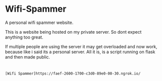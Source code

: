 # Wifi-Spammer
A personal wifi spammer website.

This is a website being hosted on my private server. So dont expect anything too great.

If multiple people are using the server it may get overloaded and now work, because like i said its a personal server. All it is, is a script running on flask and then made public.
#


`[Wifi Spammer]https://faef-2600-1700-c3d0-89e0-00-30.ngrok.io/`
